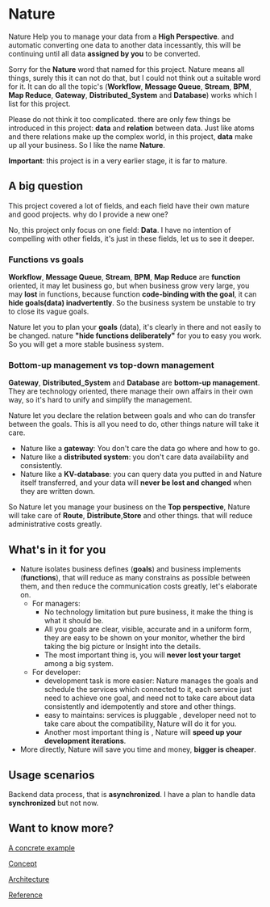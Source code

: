 # Nature

Nature Help you to manage your data from a __High Perspective__. and automatic converting one data to another data incessantly, this will be continuing until all data __assigned by you__ to be converted.

Sorry for the  __Nature__ word that named for this project.  Nature means all things,  surely this it can not do that, but I could not think out a suitable word for it. It can do all the topic's (__Workflow__, __Message Queue__, __Stream__, __BPM__, __Map Reduce__, __Gateway__, __Distributed_System__ and __Database__) works which I list for this project.

Please do not think it too complicated. there are only few things be introduced in this project: __data__ and __relation__ between data. Just like atoms and there relations make up the complex world, in this project, __data__ make up all your business. So I like the name __Nature__. 

__Important__:  this project is in a very earlier stage, it is far to mature.

## A big question

This project covered a lot of  fields, and each field have their own mature and good projects. why do I provide a new one? 

No, this project only focus on one field: __Data__. I have no intention of compelling with other fields, it's just in these fields, let us to see it deeper.

### Functions vs goals

__Workflow__, __Message Queue__, __Stream__, __BPM__, __Map Reduce__ are __function__ oriented, it may let business go, but when business grow very large, you may __lost__ in functions, because function __code-binding with the goal__, it can __hide goals(data) inadvertently__. So the business system be unstable to  try to  close its vague goals.

Nature let you to plan your __goals__ (data), it's clearly in there and not easily to be changed.  nature __"hide functions deliberately"__ for you to easy you work. So you will get a more stable business system.

### Bottom-up management vs top-down management

__Gateway__, __Distributed_System__ and __Database__ are __bottom-up management__. They are technology oriented, there manage their own affairs in their own way, so it's hard to unify and simplify the management.

Nature let you declare the relation  between goals  and who can do transfer between the goals.  This is all you need to do, other things nature will take it care.

- Nature like a __gateway__: You don't care the data go where and how to go.
- Nature like a __distributed system__: you don't care data availability and consistently.
- Nature like a __KV-database__:  you can query data you putted in and  Nature itself transferred, and your data will __never be lost and changed__ when they are written down.

So Nature let you manage your business on the __Top perspective__,   Nature will take care of __Route__, __Distribute__,__Store__ and other things. that will reduce administrative costs greatly.

## What's in it for you

- Nature isolates business defines (__goals__) and business implements (__functions__), that will reduce as many constrains as possible between them, and then reduce the communication costs greatly, let's elaborate on.
  - For managers:
    - No technology limitation but pure business, it make the thing is what it should be. 
    - All you goals are clear, visible, accurate and in a uniform form, they are easy to be shown on your monitor, whether the bird taking the big picture or Insight into the details. 
    - The most important thing is, you will __never lost your target__ among a big system.
  - For developer:
    - development task is more easier: Nature manages the goals and schedule the services which connected to it,  each service just need to achieve one goal, and need not to take care about data consistently and idempotently and store and other things. 
    - easy to maintains:  services is pluggable , developer need not to take care about the compatibility,  Nature will do it for you.
    -  Another most important thing is , Nature will __speed up your development iterations__.
- More directly, Nature will save you time and money,  __bigger is cheaper__.

## Usage scenarios

Backend data process, that is __asynchronized__. I have a plan to handle data __synchronized__ but not now.

## Want to know more?

[A concrete example](doc\help\demo\demo.md)

[Concept](doc\help\concept.md)

[Architecture](doc\help\architecture.md)

[Reference](doc\help\reference.md)

